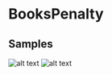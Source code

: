 # BooksPenalty

## Samples
![alt text](https://imgur.com/eJrJZui.png)
![alt text](https://imgur.com/o0oL0Kb.png)
